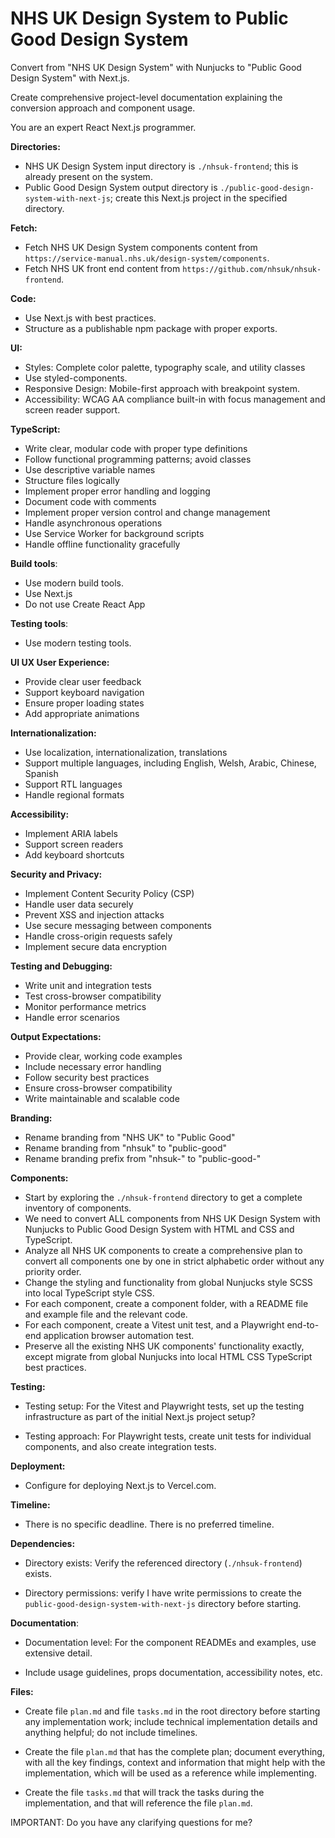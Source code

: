 # NHS UK Design System to Public Good Design System

Convert from "NHS UK Design System" with Nunjucks to "Public Good Design System" with Next.js.

Create comprehensive project-level documentation explaining the conversion approach and component usage.

You are an expert React Next.js programmer.

**Directories:**

- NHS UK Design System input directory is `./nhsuk-frontend`; this is already present on the system.
- Public Good Design System output directory is `./public-good-design-system-with-next-js`; create this Next.js project in the specified directory.

**Fetch:**

- Fetch NHS UK Design System components content from `https://service-manual.nhs.uk/design-system/components`.
- Fetch NHS UK front end content from `https://github.com/nhsuk/nhsuk-frontend`.

**Code:**

- Use Next.js with best practices.
- Structure as a publishable npm package with proper exports.

**UI:**
- Styles: Complete color palette, typography scale, and utility classes
- Use styled-components.
- Responsive Design: Mobile-first approach with breakpoint system.
- Accessibility: WCAG AA compliance built-in with focus management and screen reader support.

**TypeScript:**

- Write clear, modular code with proper type definitions
- Follow functional programming patterns; avoid classes
- Use descriptive variable names
- Structure files logically
- Implement proper error handling and logging
- Document code with comments
- Implement proper version control and change management
- Handle asynchronous operations
- Use Service Worker for background scripts
- Handle offline functionality gracefully

**Build tools**:

- Use modern build tools.
- Use Next.js
- Do not use Create React App

**Testing tools**:

- Use modern testing tools.
  
**UI UX User Experience:**

- Provide clear user feedback
- Support keyboard navigation
- Ensure proper loading states
- Add appropriate animations

**Internationalization:**

- Use localization, internationalization, translations
- Support multiple languages, including English, Welsh, Arabic, Chinese, Spanish
- Support RTL languages
- Handle regional formats

**Accessibility:**

- Implement ARIA labels
- Support screen readers
- Add keyboard shortcuts

**Security and Privacy:**

- Implement Content Security Policy (CSP)
- Handle user data securely
- Prevent XSS and injection attacks
- Use secure messaging between components
- Handle cross-origin requests safely
- Implement secure data encryption

**Testing and Debugging:**

- Write unit and integration tests
- Test cross-browser compatibility
- Monitor performance metrics
- Handle error scenarios

**Output Expectations:**

- Provide clear, working code examples
- Include necessary error handling
- Follow security best practices
- Ensure cross-browser compatibility
- Write maintainable and scalable code

**Branding:**

- Rename branding from "NHS UK" to "Public Good"
- Rename branding from "nhsuk" to "public-good"
- Rename branding prefix from "nhsuk-" to "public-good-"

**Components:**

- Start by exploring the `./nhsuk-frontend` directory to get a complete inventory of components.
- We need to convert ALL components from NHS UK Design System with Nunjucks to Public Good Design System with  HTML and CSS and TypeScript.
- Analyze all NHS UK components to create a comprehensive plan to convert all components one by one in strict alphabetic order without any priority order.
- Change the styling and functionality from global Nunjucks style SCSS into local TypeScript style CSS.
- For each component, create a component folder, with a README file and example file and the relevant code.
- For each component, create a Vitest unit test, and a Playwright end-to-end application browser automation test.
- Preserve all the existing NHS UK components' functionality exactly, except migrate from global Nunjucks into local HTML CSS TypeScript best practices.

**Testing:**

- Testing setup: For the Vitest and Playwright tests, set up the testing infrastructure as part of the initial Next.js project setup?

- Testing approach: For Playwright tests, create unit tests for individual components, and also create integration tests.

**Deployment:**

- Configure for deploying Next.js to Vercel.com.

**Timeline:**

- There is no specific deadline. There is no preferred timeline.

**Dependencies:**

- Directory exists: Verify the referenced directory (`./nhsuk-frontend`) exists.

- Directory permissions: verify I have write permissions to create the `public-good-design-system-with-next-js` directory before starting.

**Documentation**:

- Documentation level: For the component READMEs and examples, use extensive detail.

- Include usage guidelines, props documentation, accessibility notes, etc.

**Files:**

- Create file `plan.md` and file `tasks.md` in the root directory before starting any implementation work; include technical implementation details and anything helpful; do not include timelines.

- Create the file `plan.md` that has the complete plan; document everything, with all the key findings, context and information that might help with the implementation, which will be used as a reference while implementing.

- Create the file `tasks.md` that will track the tasks during the implementation, and that will reference the file `plan.md`.

IMPORTANT: Do you have any clarifying questions for me?
